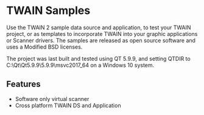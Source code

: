 # TWAIN Samples

Use the TWAIN 2 sample data source and application, to test
your TWAIN project, or as templates to incorporate TWAIN into
your graphic applications or Scanner drivers. The samples are released as open source software and uses a Modified BSD
licenses.

The project was last built and tested using QT 5.9.9, and
setting QTDIR to C:\Qt\Qt5.9.9\5.9.9\msvc2017_64 on a
Windows 10 system.

## Features

 - Software only virtual scanner
 - Cross platform TWAIN DS and Application
